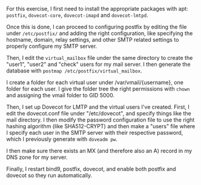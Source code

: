 
For this exercise, I first need to install the appropriate packages with apt: `postfix`, `dovecot-core`, `dovecot-imapd`
and `dovecot-lmtpd`.

Once this is done, I can proceed to configuring postfix by editing the file under `/etc/postfix/` and adding the
right configuration, like specifying the hostname, domain, relay settings, and other SMTP related settings to properly
configure my SMTP server.


Then, I edit the `virtual_mailbox` file under the same directory to create the "user1", "user2" and "check" users for
my mail server. I then generate the database with `postmap /etc/postfix/virtual_mailbox`.

I create a folder for each virtual user under /var/vmail/{username}, one folder for each user. I give the folder tree
the right permissions with `chown` and assigning the vmail folder to GID 5000.


Then, I set up Dovecot for LMTP and the virtual users I've created.
First, I edit the dovecot.conf file under "/etc/dovecot", and specify things like the mail directory.
I then modify the password configuration file to use the right hashing algorithm (like SHA512-CRYPT) and then make
a "users" file where I specify each user in the SMTP server with their respective password, which I previously
generate with `doveadm pw`.

I then make sure there exists an MX (and therefore also an A) record in my DNS zone for my server.

Finally, I restart bind9, postfix, dovecot, and enable both postfix and dovecot so they run automatically.
